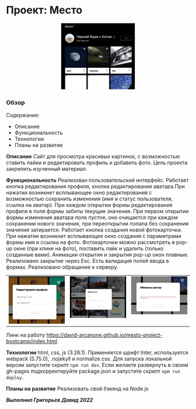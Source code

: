 # Проект: Место

<div align="center"><img src="./src/images/profile.jpg" alt="profile" width="40%">
</div>

### Обзор
Содержание:
* Описание
* Функциональность
* Технологии
* Планы на развитие

**Описание**
Сайт для просмотра красивых картинок, с возможностью ставить лайки и редактировать профиль и добавить фото.
Цель проекта закрепить изученный материал.

**Функциональность**
Реализован пользовательский интерфейс. 
Работает кнопка редактирования профиля, кнопка редактирования аватара.При нажатии возникнет всплывающее окно редактирования с возможностью сохранить изменения (имя и статус пользователя, ссылка на аватар).
При каждом открытии формы редактирования профиля в поля формы забиты текущие значения.
При первом открытии формы изменения аватара поле пустое, оно очищается при каждом сохранении нового значения, 
при переоткрытии попапа без сохранения значения затирается.
Работает кнопка создания  новой фотокарточки. При нажатии возникнет всплывающее окно создания с параметрами
формы имя и ссылка на фото.
Фотокарточки можно рассмотреть в pop-up окне (при клике на фото), поставить лайк и удалить (только созданные вами).
Анимации открытия и закрытия pop-up окон плавные. Реализовано закрытие через Esc.
Есть валидация полей ввода в формах.
Реализовано обращение к серверу.

<table><tr><td valign="top" width="33%">
<div align="center"><img src="./src/images/profile-edit.jpg" alt="profileEdit">
</div></td><td valign="top" width="33%">
<div align="center"><img src="./src/images/newPlace.jpg" alt="modalNewLocation">
</div></td><td valign="top" width="33%">
<div align="center"><img src="./src/images/validation.jpg" alt="profilePic">
</div></td></tr></table>

Линк на работу https://david-arcanone.github.io/mesto-project-bootcamp/index.html

**Технологии**
html, css, js (3.26.1). Применяется шрифт Inter,
используется webpack (5.75.0), .nojekyll и normalize.css.
Для запуска локальной версии запустите скрипт `npm run dev`.
Если желаете развернуть в своем gh-pages подкорректируйте package.json и запустите скрипт `npm run deploy`.


**Планы на развитие**
Реализовать свой бэкенд на Node.js

***Выполнил Григорьев Давид 2022***
